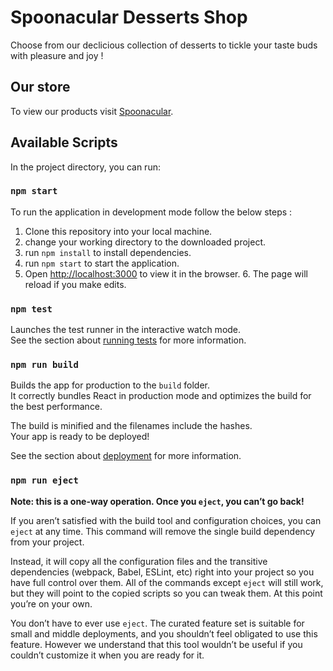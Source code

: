 # Spoonacular Desserts Shop

Choose from our declicious collection of desserts to tickle your taste buds with pleasure and joy !

## Our store

To view our products visit [Spoonacular](https://spoonacular.netlify.app).

## Available Scripts

In the project directory, you can run:

### `npm start`

To run the application in development mode follow the below steps :

1. Clone this repository into your local machine.
2. change your working directory to the downloaded project.
3. run `npm install` to install dependencies.
4. run `npm start` to start the application.
5. Open [http://localhost:3000](http://localhost:3000) to view it in the browser. 6. The page will reload if you make edits.

### `npm test`

Launches the test runner in the interactive watch mode.\
See the section about [running tests](https://facebook.github.io/create-react-app/docs/running-tests) for more information.

### `npm run build`

Builds the app for production to the `build` folder.\
It correctly bundles React in production mode and optimizes the build for the best performance.

The build is minified and the filenames include the hashes.\
Your app is ready to be deployed!

See the section about [deployment](https://facebook.github.io/create-react-app/docs/deployment) for more information.

### `npm run eject`

**Note: this is a one-way operation. Once you `eject`, you can’t go back!**

If you aren’t satisfied with the build tool and configuration choices, you can `eject` at any time. This command will remove the single build dependency from your project.

Instead, it will copy all the configuration files and the transitive dependencies (webpack, Babel, ESLint, etc) right into your project so you have full control over them. All of the commands except `eject` will still work, but they will point to the copied scripts so you can tweak them. At this point you’re on your own.

You don’t have to ever use `eject`. The curated feature set is suitable for small and middle deployments, and you shouldn’t feel obligated to use this feature. However we understand that this tool wouldn’t be useful if you couldn’t customize it when you are ready for it.

